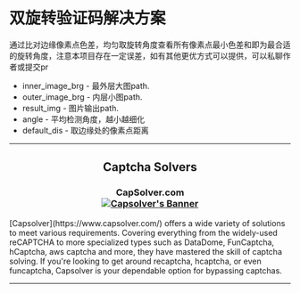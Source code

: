 双旋转验证码解决方案
================================================

通过比对边缘像素点色差，均匀取旋转角度查看所有像素点最小色差和即为最合适的旋转角度，注意本项目存在一定误差，如有其他更优方式可以提供，可以私聊作者或提交pr

- inner_image_brg - 最外层大图path.
- outer_image_brg - 内层小图path.
- result_img - 图片输出path.
- angle - 平均检测角度，越小越细化
- default_dis - 取边缘处的像素点距离

<hr>
<center>
<h2> Captcha Solvers
</center>
<h3>
    <center>
        <b>CapSolver.com</b>
        <br>
        <a href="https://capsolver.com">
            <img src="https://cdn.discordapp.com/attachments/1173683153538392214/1174968261666938920/goodgif.gif?ex=65698577&is=65571077&hm=f994ad332705597ff5476c0546436a778e1c9ceb7feea39e019c7be0e05050ea&" alt="Capsolver's Banner">
        </a>
    </center>
</h3>
[Capsolver](https://www.capsolver.com/) offers a wide variety of solutions to meet various requirements. Covering everything from the widely-used reCAPTCHA to more specialized types such as DataDome, FunCaptcha, hCaptcha, aws captcha and more, they have mastered the skill of captcha solving. If you're looking to get around recaptcha, hcaptcha, or even funcaptcha, Capsolver is your dependable option for bypassing captchas.
<hr>
